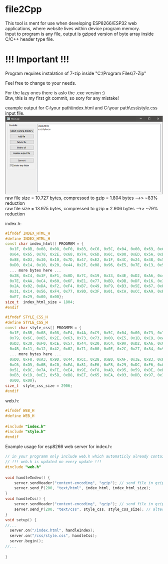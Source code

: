# file2Cpp
This tool is ment for use when developing ESP8266/ESP32 web applications, where website lives within device program memory.<br>
Input to program is any file, output is gziped version of byte array inside C/C++ header type file.


# !!! Important  !!!
Program requires instalation of 7-zip inside "C:\Program Files\7-Zip"<br>

Feel free to change to your needs.<br>

For the lazy ones there is aslo the .exe version :)<br>
Btw, this is my first git commit, so sory for any mistake! 

example output for C:\\your path\index.html and C:\\your path\css\style.css input file.<br>
![](screenshots/screenshot.png)<br>
raw file size = 10.727 bytes, compressed to gzip = 1.804 bytes -->> ~83% reduction<br>
raw file size = 13.975 bytes, compressed to gzip = 2.906 bytes -->> ~79% reduction<br>

index.h:
```c++
#ifndef INDEX_HTML_H
#define INDEX_HTML_H
const char index_html[] PROGMEM = {
  0x1F, 0x8B, 0x08, 0x08, 0xF0, 0x83, 0xC6, 0x5C, 0x04, 0x00, 0x69, 0x6E, 
  0x64, 0x65, 0x78, 0x2E, 0x68, 0x74, 0x6D, 0x6C, 0x00, 0xED, 0x5A, 0xDB, 
  0x8E, 0xD3, 0x30, 0x10, 0x7D, 0x47, 0xE2, 0x1F, 0x4C, 0x24, 0x48, 0x57, 
  0xD0, 0x14, 0x10, 0x20, 0x44, 0x2F, 0x08, 0x96, 0xE5, 0x7E, 0x13, 0x5B, 
  ... more bytes here ...
  0x2B, 0xC4, 0x3F, 0xF1, 0x0D, 0x7C, 0x19, 0x33, 0x4E, 0xD2, 0xA6, 0x4D, 
  0x7E, 0xAA, 0xC4, 0x60, 0x6F, 0xE1, 0x77, 0xBD, 0xDB, 0xDF, 0x16, 0x3F, 
  0x2A, 0x02, 0xDA, 0xF2, 0xF4, 0xB7, 0x49, 0xF9, 0xB3, 0x5E, 0x67, 0xF6, 
  0x31, 0x14, 0x56, 0xF4, 0x77, 0x9D, 0x3F, 0x01, 0xCA, 0xCC, 0xA9, 0xE5, 
  0xE7, 0x29, 0x00, 0x00};
size_t  index_html_size = 1804;
#endif
```

```c++
#ifndef STYLE_CSS_H
#define STYLE_CSS_H
const char style_css[] PROGMEM = {
  0x1F, 0x8B, 0x08, 0x08, 0xE4, 0x4A, 0xC9, 0x5C, 0x04, 0x00, 0x73, 0x74, 
  0x79, 0x6C, 0x65, 0x2E, 0x63, 0x73, 0x73, 0x00, 0xE5, 0x1B, 0xC9, 0xAE, 
  0xD3, 0x30, 0xF0, 0xCE, 0x57, 0x44, 0x20, 0xC4, 0x9A, 0xD2, 0xA6, 0x0D, 
  0x4B, 0x11, 0x12, 0x42, 0x02, 0x71, 0x00, 0x0E, 0x2C, 0x27, 0x84, 0x90, 
  ... more bytes here ...
  0xD0, 0xF8, 0xA3, 0x9D, 0x44, 0xCC, 0x28, 0xB0, 0xAF, 0x3E, 0x83, 0xE3, 
  0xC6, 0xD5, 0x0B, 0xC0, 0xEA, 0x81, 0xE6, 0xF8, 0x29, 0xDC, 0xF6, 0x01, 
  0x51, 0xBC, 0x7A, 0xFE, 0xE4, 0x9E, 0xF8, 0xAB, 0x95, 0x59, 0xDE, 0xB6, 
  0xB3, 0x1D, 0xE2, 0x5B, 0xB8, 0xEF, 0x65, 0xEA, 0x03, 0xDB, 0x97, 0x36, 
  0x00, 0x00};
size_t  style_css_size = 2906;
#endif
```


web.h:
```c++
#ifndef WEB_H
#define WEB_H

#include "index.h"
#include "style.h"
#endif
```

Example usage for esp8266 web server for index.h:
```c++
// in your programm only include web.h which automaticly already contains all other headers 
// !!! web.h is updated on every update !!!
#include "web.h"

void handleIndex() {
    server.sendHeader("content-encoding", "gzip"); // send file in gzip format
    server.send_P(200, "text/html", index_html, index_html_size);
}
void handleCss() {
    server.sendHeader("content-encoding", "gzip"); // send file in gzip format
    server.send_P(200, "text/css", style_css, style_css_size); // alternative to style_css_size is sizeof(style_css)
}
void setup() {
//...
  server.on("/index.html", handleIndex);
  server.on("/css/style.css", handleCss);
  server.begin();
//...

}
```
